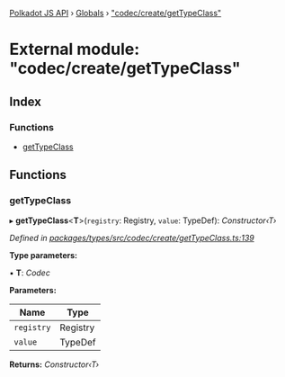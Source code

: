 [Polkadot JS API](../README.md) › [Globals](../globals.md) › ["codec/create/getTypeClass"](_codec_create_gettypeclass_.md)

# External module: "codec/create/getTypeClass"

## Index

### Functions

* [getTypeClass](_codec_create_gettypeclass_.md#gettypeclass)

## Functions

###  getTypeClass

▸ **getTypeClass**<**T**>(`registry`: Registry, `value`: TypeDef): *Constructor‹T›*

*Defined in [packages/types/src/codec/create/getTypeClass.ts:139](https://github.com/polkadot-js/api/blob/1e975c68ee/packages/types/src/codec/create/getTypeClass.ts#L139)*

**Type parameters:**

▪ **T**: *Codec*

**Parameters:**

Name | Type |
------ | ------ |
`registry` | Registry |
`value` | TypeDef |

**Returns:** *Constructor‹T›*
